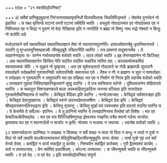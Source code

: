 +++
title = "२१ स्वसंवेद्योपनिषत्"

+++
ॐ सर्वेषां प्राणिबुद्बुदानां निरंजनाव्यक्तामृतनिधौ विलयविलासः स्थितिर्विजृम्भते । तेषामेव पुनर्भवनं नो इहास्ति । स यथा मृत्पिण्डे घटानां तन्तौ पटानां तथैवेति भवति । वस्तुतो नोपादानमत एव नोपादेयमत एव न निमित्तमत एव न विद्या न पुराणं नो वेदा नेतिहासा इति न जगदिति न ब्रह्मा नो विष्णुः नाथ रुद्रो नेश्वरो न बिन्दुः नो कलेति अग्रे 

मध्येऽवसाने सर्वं यथावस्थितं यथावस्थितज्ञानं तेषां नो भवत्यागमपुराणेति- हासधर्मशास्त्रेषु धृताभिमानास्ते । यत्तानि तु मुग्धतरमुनिशब्दवाच्यैः जीवबुद्बुदैः रचितानीति भवन्ति । तत्र प्रामाण्यं तादृशानामेव । ते त्वज्ञानेनावृताः स- यत्नेन गर्भास्तदप्येष श्लोको भवति । तदत्र लोको भवति ॥ 
इह तेनाप्यज्ञानेन नो किञ्चित् । अथ यथावस्थितज्ञानेन किंचित् नेति यदस्ति तदस्ति यन्नास्ति नास्ति तत् । कालकर्मात्मकमिदं स्वभावात्मकं चेति । न सुकृतं नो दुष्कृतम् । अत एव सुमेरुदातारो गोदातारो वा गोन्नैः ब्राह्मणन्नैः सुरापानैः पश्यतोहरैः परोक्षहरैर्वा गुरुपापनिष्ठैः सर्वपापनिष्ठैः समानास्त एते । तैश्च न गौः न ब्राह्मणः न सुरा न पश्यतोहर: न परोक्षहरः न गुरुपापानि न लघुपापानि मत एव तन्निष्ठाः मत एव न निर्वाणं नो निरय इति तदप्येष श्लोको भवति ॥ 
तत्त्वज्ञानं गुहायां निविष्टमज्ञानिकृतमार्ग सुष्ठु वदन्ति । ते तत्र साभिमाना वर्तन्ते । पुष्पितवचनेन मोहितास्ते भवन्ति । स यथातुरा भिषग्ग्रहणकाले बाला अपथ्याहितगुडादिना जनन्या वञ्चिता इति नानादेवता गुरुकर्मतीर्थनिष्ठाश्च ते भवन्ति । केचिद्वयं वैदिका इति वदन्ति । नान्येऽस्मभ्यम् । केचिद्वयं सर्वशास्त्रज्ञा इति । केचिद्वयं देवानुग्रहवन्तः । केचिद्वयं स्वप्ने उपास्यदेवताभाषिणः । केचिद्वयं देवा इति । केचिद्वयं श्रीमद्रमारमणनलिनभृङ्गा इति । केचित्तु नृत्यन्तु । केचित्तु मूर्खा वयं परमभक्ता इति वदन्तो रुदन्ति पतन्ति च । ये केचनैते ते सर्वेऽप्य- ज्ञानिनः । ये तु ज्ञानिनो भवन्ति ये तत्त्वज्ञानिनश्च तैस्तेषां को विशेषः । मत एव केषाञ्चित्कैश्चिद्भेदः । मत एव यत्र विरिञ्चिविष्णुरुद्रा ईश्वरश्च गच्छन्ति तत्रैव श्वानो गर्दभाः मार्जाराः कृमयश्च मत एव न श्वानगर्दभौ न मार्जारः न कृमि: नोत्तमाः न मध्यमाः न जघन्याः । तदप्येष श्लोको भवति ॥ 
 
६२ 
सामान्यवेदान्त उपनिषदः 
न तच्छब्दः न किंशब्दः न सर्वे शब्दाः न माता नो पिता न बन्धुः न भार्या न पुत्रो न मिलं नो सर्वे तथापि साधकैरात्मस्वरूपं वेदितुमिच्छद्भिर्जीवन्मुमुक्षुभिः सन्तः सेव्याः । भार्या पुत्रो गृहं धनं सर्वं तेभ्यो देयम् । कर्माद्वैतं न कार्य भावाद्वैतं तु कार्यम् । निश्चयेन सर्वाद्वैतं कर्तव्यम् । गुरौ द्वैतमवश्यं कार्यम् । यतो न तस्मादन्यत् । येन सर्वमिदं प्रकाशितम् । कोऽन्यः तस्मात्परः । स जीवन्मुक्तो भवति स जीवन्मुक्तो भवति । य एवं वेद । य एवं वेद ॥ 
इति स्वसंवेद्योपनिषत् संपूर्णा 
 